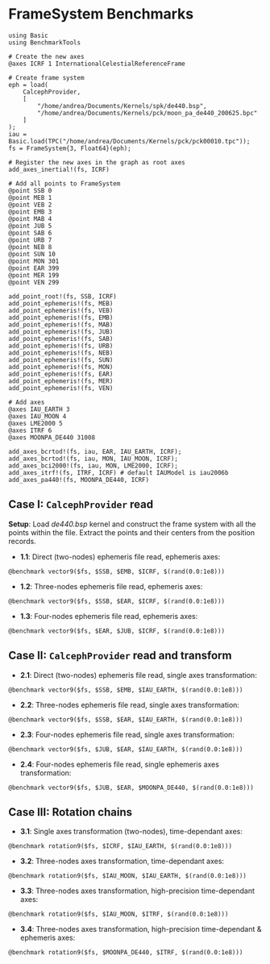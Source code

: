 # FrameSystem Benchmarks

```@setup benchmark_case
using Basic
using BenchmarkTools

# Create the new axes 
@axes ICRF 1 InternationalCelestialReferenceFrame

# Create frame system 
eph = load(
    CalcephProvider, 
    [
        "/home/andrea/Documents/Kernels/spk/de440.bsp", 
        "/home/andrea/Documents/Kernels/pck/moon_pa_de440_200625.bpc"
    ]
);
iau = Basic.load(TPC("/home/andrea/Documents/Kernels/pck/pck00010.tpc"));
fs = FrameSystem{3, Float64}(eph);

# Register the new axes in the graph as root axes
add_axes_inertial!(fs, ICRF)

# Add all points to FrameSystem
@point SSB 0
@point MEB 1 
@point VEB 2 
@point EMB 3 
@point MAB 4 
@point JUB 5
@point SAB 6
@point URB 7 
@point NEB 8 
@point SUN 10
@point MON 301
@point EAR 399
@point MER 199
@point VEN 299

add_point_root!(fs, SSB, ICRF)
add_point_ephemeris!(fs, MEB)
add_point_ephemeris!(fs, VEB)
add_point_ephemeris!(fs, EMB)
add_point_ephemeris!(fs, MAB)
add_point_ephemeris!(fs, JUB)
add_point_ephemeris!(fs, SAB)
add_point_ephemeris!(fs, URB)
add_point_ephemeris!(fs, NEB)
add_point_ephemeris!(fs, SUN)
add_point_ephemeris!(fs, MON)
add_point_ephemeris!(fs, EAR)
add_point_ephemeris!(fs, MER)
add_point_ephemeris!(fs, VEN)

# Add axes
@axes IAU_EARTH 3 
@axes IAU_MOON 4
@axes LME2000 5
@axes ITRF 6 
@axes MOONPA_DE440 31008 

add_axes_bcrtod!(fs, iau, EAR, IAU_EARTH, ICRF);
add_axes_bcrtod!(fs, iau, MON, IAU_MOON, ICRF); 
add_axes_bci2000!(fs, iau, MON, LME2000, ICRF);
add_axes_itrf!(fs, ITRF, ICRF) # default IAUModel is iau2006b
add_axes_pa440!(fs, MOONPA_DE440, ICRF)
```

## Case I: `CalcephProvider` read

**Setup**: Load _de440.bsp_ kernel and construct the frame system with all the points within 
the file. Extract the points and their centers from the position records.

- **1.1**: Direct (two-nodes) ephemeris file read, ephemeris axes:

```@repl benchmark_case
@benchmark vector9($fs, $SSB, $EMB, $ICRF, $(rand(0.0:1e8)))
```

- **1.2**: Three-nodes ephemeris file read, ephemeris axes:

```@repl benchmark_case
@benchmark vector9($fs, $SSB, $EAR, $ICRF, $(rand(0.0:1e8)))
```

- **1.3**: Four-nodes ephemeris file read, ephemeris axes:

```@repl benchmark_case
@benchmark vector9($fs, $EAR, $JUB, $ICRF, $(rand(0.0:1e8)))
```

## Case II: `CalcephProvider` read and transform

- **2.1**: Direct (two-nodes) ephemeris file read, single axes transformation:

```@repl benchmark_case
@benchmark vector9($fs, $SSB, $EMB, $IAU_EARTH, $(rand(0.0:1e8)))
```

- **2.2**: Three-nodes ephemeris file read, single axes transformation:

```@repl benchmark_case
@benchmark vector9($fs, $SSB, $EAR, $IAU_EARTH, $(rand(0.0:1e8)))
```

- **2.3**: Four-nodes ephemeris file read, single axes transformation:

```@repl benchmark_case
@benchmark vector9($fs, $JUB, $EAR, $IAU_EARTH, $(rand(0.0:1e8)))
```

- **2.4**: Four-nodes ephemeris file read, single ephemeris axes transformation:

```@repl benchmark_case
@benchmark vector9($fs, $JUB, $EAR, $MOONPA_DE440, $(rand(0.0:1e8)))
```

## Case III: Rotation chains

- **3.1**: Single axes transformation (two-nodes), time-dependant axes:

```@repl benchmark_case
@benchmark rotation9($fs, $ICRF, $IAU_EARTH, $(rand(0.0:1e8)))
```

- **3.2**: Three-nodes axes transformation, time-dependant axes:

```@repl benchmark_case
@benchmark rotation9($fs, $IAU_MOON, $IAU_EARTH, $(rand(0.0:1e8)))
```

- **3.3**: Three-nodes axes transformation, high-precision time-dependant axes:

```@repl benchmark_case
@benchmark rotation9($fs, $IAU_MOON, $ITRF, $(rand(0.0:1e8)))
```

- **3.4**: Three-nodes axes transformation, high-precision time-dependant & ephemeris axes:

```@repl benchmark_case
@benchmark rotation9($fs, $MOONPA_DE440, $ITRF, $(rand(0.0:1e8)))
```